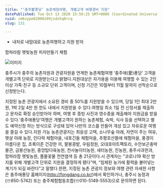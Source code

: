 ```yaml
---
title: "‘충주愛퐁당’ 농촌체험여행, 개별고객 여행경비 지원"
datePublished: Tue Oct 13 2020 15:59:25 GMT+0000 (Coordinated Universal Time)
cuid: cm6zype02000z09jsdzhq0rcq
slug: 131

---
```



- 내차로 내맘대로 농촌여행하고 지원 받자

팜파라람 햇빛농원 피자만들기 체험

![이미지](https://cdn.hashnode.com/res/hashnode/image/upload/v1739246909893/f0696f00-35f9-43b6-8ffc-b1ec44526780.jpeg)

충주시가 충주의 농촌자원과 관광자원을 연계한 농촌체험여행 ‘충주애(愛)퐁당’ 고객을 개별고객 단위로 지원받는다고 밝혔다.지원대상은 자가용을 이용해 여행할 수 있는 2인 이상 가족·친구 등 소규모 단위 고객이며, 신청 기간은 10월부터 11월 말까지 선착순으로 신청받는다.

지정된 농촌 관광지에서 소요된 경비 중 50%를 지원받을 수 있으며, 당일 1인 최대 2만 원, 1박 2일 4만 원 한도 내에서 지원받을 수 있다.여행일 최소 1일 전 신청서를 제출하고 문자로 확정 승인받아야 하며, 여행 후 증빙 사진과 영수증을 제출해야 지원금을 받을 수 있다.‘충주애퐁당’여행은 개별고객이 원하는 농촌체험, 숙박, 식사 등을 선택하고 별도 예약신청 하는 방식으로 구성돼 있어 나만의 코스를 만들어 개성 있고 자유로운 여행을 즐길 수 있다.지원 가능 농촌관광지는 최응성 고택, 소나무숲 아래, 자연이 주는 여유, 햇살 아래 농장, 인다락 체험마을, 내포긴들 체험마을, 추평호산뜰애 체험마을, 풍경이 아름다운 집, 초록이준 건강한 끼, 팔봉콩밭, 우림정원, 오대호아트팩토리, 수안보곤충박물관, 금봉산농원, 중앙탑다육농원, 천사놀이터농원, 새터농원, 진농원, 충주사과한과, 팜파라팜 햇빛농원, 풀물꽃물 천연염색 등 총 21곳이다.시 관계자는 "코로나19 확산 방지를 위해 개별고객 단위로 지원을 결정하게 됐다”며, “침체된 농가에 활력을 불어넣는 계기가 되길 바란다”고 말했다.한편, 지정된 농촌 관광지 정보와 여행 관련 자세한 사항은 충주애퐁당 홈페이지(http://fongdang.co.kr/)에서 확인하거나, 충주시 농정과(☏850-5742) 또는 충주체험협동조합(☏010-5149-5553)으로 문의하면 된다.
